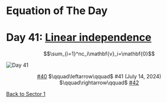 # Equation of The Day

# Day 41: [Linear independence](https://en.wikipedia.org/wiki/Linear_independence)

$$\sum_{i=1}^nc_i\mathbf{v}_i=\mathbf{0}$$

<picture><img alt="Day 41" src="0041.png"></picture>

<center><a href="0040.html">#40</a> $\qquad\leftarrow\qquad$ #41 (July 14, 2024) $\qquad\rightarrow\qquad$ <a href="0042.html">#42</a></center>

[Back to Sector 1](../0-63.md)

<script src="https://utteranc.es/client.js" repo="12AbBa/eotd" issue-term="pathname" theme="github-light" crossorigin="anonymous" async> </script>
